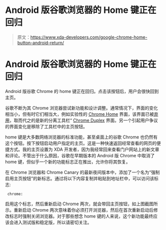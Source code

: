 # Android 版谷歌浏览器的 Home 键正在回归

> 原文：<https://www.xda-developers.com/google-chrome-home-button-android-return/>

# Android 版谷歌浏览器的 Home 键正在回归

Android 版谷歌 Chrome 的 home 键正在回归。点击该按钮后，用户会很快回到主页。

谷歌不断为其 Chrome 浏览器尝试新功能和设计调整。通常情况下，界面的变化相当小，但有时它们相当大，例如实验性的 [Chrome Home](https://www.xda-developers.com/googles-experimental-chrome-home-gets-a-redesigned-new-tab-page/) 界面，该界面已被[弃用](https://www.xda-developers.com/google-deprecating-bottom-address-bar-chrome-home-chrome-duplex/)，取而代之的是新的分离工具栏“ [Chrome Duplex](https://www.xda-developers.com/hands-on-google-chromes-new-duplex-split-toolbar-ui-replaces-chrome-home/) 界面。另一个引起用户争议的界面变化是移除了工具栏中的主页按钮。

home 键是大多数网络浏览器的标准功能，甚至桌面上的谷歌 Chrome 也仍然有这个按钮。按下按钮启动用户指定的主页。这是一种快速返回经常查看的网页的便捷方式。我的主页设置为 XDA 开发者，因为我经常回来查看门户网站上的新文章和评论。不管出于什么原因，谷歌在早期版本的 Android 版 Chrome 中取消了 home 键，但似乎一个新的功能标志正在推出，允许你将其恢复。

在 Chrome 浏览器和 Chrome Canary 的最新夜间版本中，添加了一个名为“强制启用主页按钮”的新标志。通过将以下内容复制并粘贴到地址栏中，可以访问该标志:

```
 chrome: 
```

启用这个标志，然后重新启动 Chrome 两次，就会带回主页按钮，如上图截图所示。重新启动 Chrome 两次意味着你必须打开浏览器，然后在首次重新启动后修改标志时强制关闭浏览器。对于那些想念 home 键的人来说，这个新功能最终应该会进入测试版和稳定版，所以请密切关注。